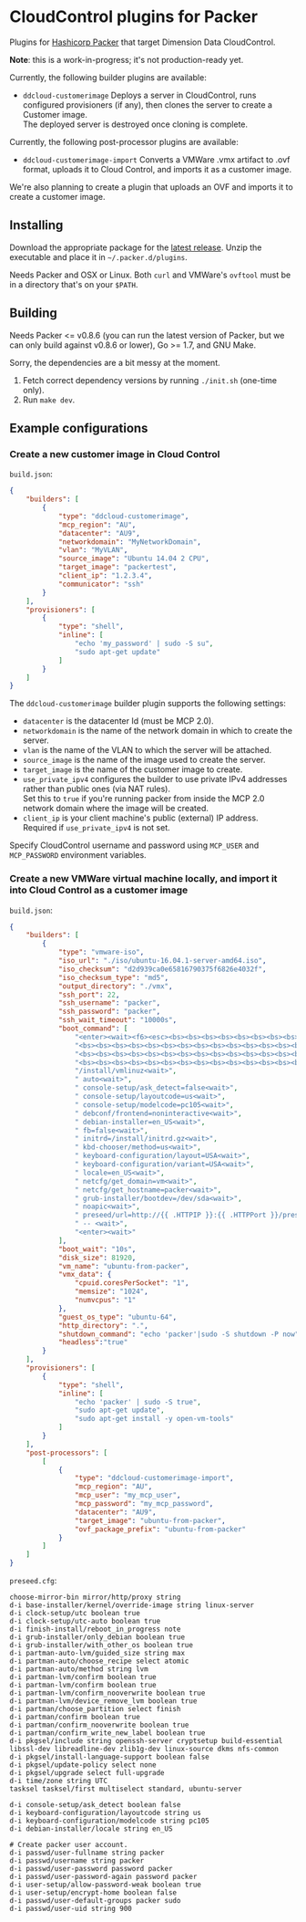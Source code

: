 # CloudControl plugins for Packer

Plugins for [Hashicorp Packer](https://packer.io/) that target Dimension Data CloudControl.

**Note**: this is a work-in-progress; it's not production-ready yet.

Currently, the following builder plugins are available:

* `ddcloud-customerimage` Deploys a server in CloudControl, runs configured provisioners (if any), then clones the server to create a Customer image.  
The deployed server is destroyed once cloning is complete.

Currently, the following post-processor plugins are available:

* `ddcloud-customerimage-import` Converts a VMWare .vmx artifact to .ovf format, uploads it to Cloud Control, and imports it as a customer image.

We're also planning to create a plugin that uploads an OVF and imports it to create a customer image.

## Installing

Download the appropriate package for the [latest release](https://github.com/DimensionDataResearch/packer-plugins-ddcloud/releases/latest).
Unzip the executable and place it in `~/.packer.d/plugins`.

Needs Packer and OSX or Linux. Both `curl` and VMWare's `ovftool` must be in a directory that's on your `$PATH`.

## Building

Needs Packer <= v0.8.6 (you can run the latest version of Packer, but we can only build against v0.8.6 or lower), Go >= 1.7, and GNU Make.

Sorry, the dependencies are a bit messy at the moment.

1. Fetch correct dependency versions by running `./init.sh` (one-time only).
2. Run `make dev`.

## Example configurations

### Create a new customer image in Cloud Control

`build.json`:

```json
{
	"builders": [
		{
			"type": "ddcloud-customerimage",
			"mcp_region": "AU",
			"datacenter": "AU9",
			"networkdomain": "MyNetworkDomain",
			"vlan": "MyVLAN",
            "source_image": "Ubuntu 14.04 2 CPU",
			"target_image": "packertest",
			"client_ip": "1.2.3.4",
			"communicator": "ssh"
		}
	],
	"provisioners": [
		{
			"type": "shell",
			"inline": [
				"echo 'my_password' | sudo -S su",
				"sudo apt-get update"
			]
		}
	]
}
```

The `ddcloud-customerimage` builder plugin supports the following settings:

* `datacenter` is the datacenter Id (must be MCP 2.0).
* `networkdomain` is the name of the network domain in which to create the server.
* `vlan` is the name of the VLAN to which the server will be attached.
* `source_image` is the name of the image used to create the server.
* `target_image` is the name of the customer image to create.
* `use_private_ipv4` configures the builder to use private IPv4 addresses rather than public ones (via NAT rules).  
Set this to `true` if you're running packer from inside the MCP 2.0 network domain where the image will be created.
* `client_ip` is your client machine's public (external) IP address.  
Required if `use_private_ipv4` is not set.

Specify CloudControl username and password using `MCP_USER` and `MCP_PASSWORD` environment variables.

### Create a new VMWare virtual machine locally, and import it into Cloud Control as a customer image

`build.json`:

```json
{
	"builders": [
		{
			"type": "vmware-iso",
			"iso_url": "./iso/ubuntu-16.04.1-server-amd64.iso",
			"iso_checksum": "d2d939ca0e65816790375f6826e4032f",
			"iso_checksum_type": "md5",
			"output_directory": "./vmx",
			"ssh_port": 22,
			"ssh_username": "packer",
			"ssh_password": "packer",
			"ssh_wait_timeout": "10000s",
			"boot_command": [
				"<enter><wait><f6><esc><bs><bs><bs><bs><bs><bs><bs><bs><bs><bs><bs><bs><bs><bs><bs><bs><bs>",
				"<bs><bs><bs><bs><bs><bs><bs><bs><bs><bs><bs><bs><bs><bs><bs><bs><bs><bs><bs><bs><bs><bs>",
				"<bs><bs><bs><bs><bs><bs><bs><bs><bs><bs><bs><bs><bs><bs><bs><bs><bs><bs><bs><bs><bs><bs>",
				"<bs><bs><bs><bs><bs><bs><bs><bs><bs><bs><bs><bs><bs><bs><bs><bs><bs><bs><bs><bs><bs><bs>",
				"/install/vmlinuz<wait>",
				" auto<wait>",
				" console-setup/ask_detect=false<wait>",
				" console-setup/layoutcode=us<wait>",
				" console-setup/modelcode=pc105<wait>",
				" debconf/frontend=noninteractive<wait>",
				" debian-installer=en_US<wait>",
				" fb=false<wait>",
				" initrd=/install/initrd.gz<wait>",
				" kbd-chooser/method=us<wait>",
				" keyboard-configuration/layout=USA<wait>",
				" keyboard-configuration/variant=USA<wait>",
				" locale=en_US<wait>",
				" netcfg/get_domain=vm<wait>",
				" netcfg/get_hostname=packer<wait>",
				" grub-installer/bootdev=/dev/sda<wait>",
				" noapic<wait>",
				" preseed/url=http://{{ .HTTPIP }}:{{ .HTTPPort }}/preseed.cfg",
				" -- <wait>",
				"<enter><wait>"
			],
			"boot_wait": "10s",
			"disk_size": 81920,
			"vm_name": "ubuntu-from-packer",
			"vmx_data": {
				"cpuid.coresPerSocket": "1",
				"memsize": "1024",
				"numvcpus": "1"
			},
			"guest_os_type": "ubuntu-64",
			"http_directory": ".",
			"shutdown_command": "echo 'packer'|sudo -S shutdown -P now",
			"headless":"true"
		}
	],
	"provisioners": [
		{
			"type": "shell",
			"inline": [
				"echo 'packer' | sudo -S true",
				"sudo apt-get update",
				"sudo apt-get install -y open-vm-tools"
			]
		}
	],
	"post-processors": [
		[
			{
				"type": "ddcloud-customerimage-import",
				"mcp_region": "AU",
				"mcp_user": "my_mcp_user",
				"mcp_password": "my_mcp_password",
				"datacenter": "AU9",
				"target_image": "ubuntu-from-packer",
				"ovf_package_prefix": "ubuntu-from-packer"
			}
		]
	]
}
```

`preseed.cfg`:

```
choose-mirror-bin mirror/http/proxy string
d-i base-installer/kernel/override-image string linux-server
d-i clock-setup/utc boolean true
d-i clock-setup/utc-auto boolean true
d-i finish-install/reboot_in_progress note
d-i grub-installer/only_debian boolean true
d-i grub-installer/with_other_os boolean true
d-i partman-auto-lvm/guided_size string max
d-i partman-auto/choose_recipe select atomic
d-i partman-auto/method string lvm
d-i partman-lvm/confirm boolean true
d-i partman-lvm/confirm boolean true
d-i partman-lvm/confirm_nooverwrite boolean true
d-i partman-lvm/device_remove_lvm boolean true
d-i partman/choose_partition select finish
d-i partman/confirm boolean true
d-i partman/confirm_nooverwrite boolean true
d-i partman/confirm_write_new_label boolean true
d-i pkgsel/include string openssh-server cryptsetup build-essential libssl-dev libreadline-dev zlib1g-dev linux-source dkms nfs-common
d-i pkgsel/install-language-support boolean false
d-i pkgsel/update-policy select none
d-i pkgsel/upgrade select full-upgrade
d-i time/zone string UTC
tasksel tasksel/first multiselect standard, ubuntu-server

d-i console-setup/ask_detect boolean false
d-i keyboard-configuration/layoutcode string us
d-i keyboard-configuration/modelcode string pc105
d-i debian-installer/locale string en_US

# Create packer user account.
d-i passwd/user-fullname string packer
d-i passwd/username string packer
d-i passwd/user-password password packer
d-i passwd/user-password-again password packer
d-i user-setup/allow-password-weak boolean true
d-i user-setup/encrypt-home boolean false
d-i passwd/user-default-groups packer sudo
d-i passwd/user-uid string 900
```
